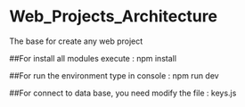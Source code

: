 # Web_Projects_Architecture
The base for create any web project


##For install all modules execute : npm install

##For run the environment type in console :   npm run dev

##For connect to data base, you need modify the file : keys.js

